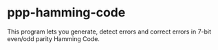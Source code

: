 # ppp-hamming-code
This program lets you generate, detect errors and correct errors in 7-bit even/odd parity Hamming Code.
